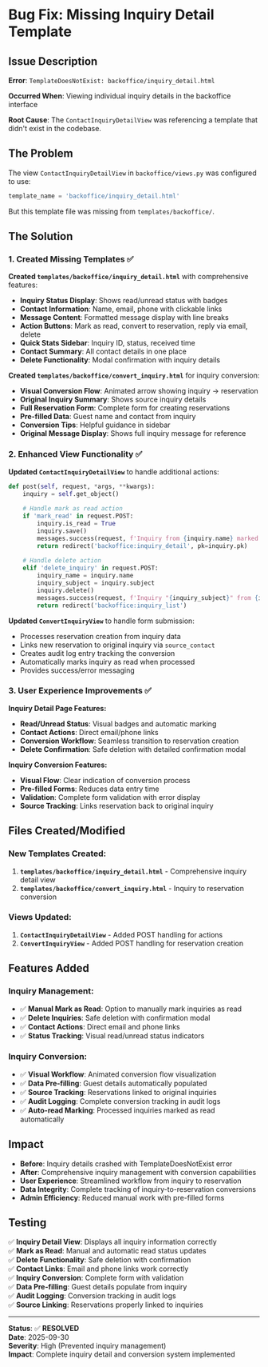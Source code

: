 # Bug Fix: Missing Inquiry Detail Template

## Issue Description

**Error**: `TemplateDoesNotExist: backoffice/inquiry_detail.html`

**Occurred When**: Viewing individual inquiry details in the backoffice interface

**Root Cause**: The `ContactInquiryDetailView` was referencing a template that didn't exist in the codebase.

## The Problem

The view `ContactInquiryDetailView` in `backoffice/views.py` was configured to use:
```python
template_name = 'backoffice/inquiry_detail.html'
```

But this template file was missing from `templates/backoffice/`.

## The Solution

### 1. Created Missing Templates ✅

**Created `templates/backoffice/inquiry_detail.html`** with comprehensive features:
- **Inquiry Status Display**: Shows read/unread status with badges
- **Contact Information**: Name, email, phone with clickable links
- **Message Content**: Formatted message display with line breaks
- **Action Buttons**: Mark as read, convert to reservation, reply via email, delete
- **Quick Stats Sidebar**: Inquiry ID, status, received time
- **Contact Summary**: All contact details in one place
- **Delete Functionality**: Modal confirmation with inquiry details

**Created `templates/backoffice/convert_inquiry.html`** for inquiry conversion:
- **Visual Conversion Flow**: Animated arrow showing inquiry → reservation
- **Original Inquiry Summary**: Shows source inquiry details
- **Full Reservation Form**: Complete form for creating reservations
- **Pre-filled Data**: Guest name and contact from inquiry
- **Conversion Tips**: Helpful guidance in sidebar
- **Original Message Display**: Shows full inquiry message for reference

### 2. Enhanced View Functionality ✅

**Updated `ContactInquiryDetailView`** to handle additional actions:
```python
def post(self, request, *args, **kwargs):
    inquiry = self.get_object()
    
    # Handle mark as read action
    if 'mark_read' in request.POST:
        inquiry.is_read = True
        inquiry.save()
        messages.success(request, f'Inquiry from {inquiry.name} marked as read.')
        return redirect('backoffice:inquiry_detail', pk=inquiry.pk)
    
    # Handle delete action
    elif 'delete_inquiry' in request.POST:
        inquiry_name = inquiry.name
        inquiry_subject = inquiry.subject
        inquiry.delete()
        messages.success(request, f'Inquiry "{inquiry_subject}" from {inquiry_name} has been deleted.')
        return redirect('backoffice:inquiry_list')
```

**Updated `ConvertInquiryView`** to handle form submission:
- Processes reservation creation from inquiry data
- Links new reservation to original inquiry via `source_contact`
- Creates audit log entry tracking the conversion
- Automatically marks inquiry as read when processed
- Provides success/error messaging

### 3. User Experience Improvements ✅

**Inquiry Detail Page Features:**
- **Read/Unread Status**: Visual badges and automatic marking
- **Contact Actions**: Direct email/phone links
- **Conversion Workflow**: Seamless transition to reservation creation
- **Delete Confirmation**: Safe deletion with detailed confirmation modal

**Inquiry Conversion Features:**
- **Visual Flow**: Clear indication of conversion process
- **Pre-filled Forms**: Reduces data entry time
- **Validation**: Complete form validation with error display
- **Source Tracking**: Links reservation back to original inquiry

## Files Created/Modified

### New Templates Created:
1. **`templates/backoffice/inquiry_detail.html`** - Comprehensive inquiry detail view
2. **`templates/backoffice/convert_inquiry.html`** - Inquiry to reservation conversion

### Views Updated:
1. **`ContactInquiryDetailView`** - Added POST handling for actions
2. **`ConvertInquiryView`** - Added POST handling for reservation creation

## Features Added

### Inquiry Management:
- ✅ **Manual Mark as Read**: Option to manually mark inquiries as read
- ✅ **Delete Inquiries**: Safe deletion with confirmation modal
- ✅ **Contact Actions**: Direct email and phone links
- ✅ **Status Tracking**: Visual read/unread status indicators

### Inquiry Conversion:
- ✅ **Visual Workflow**: Animated conversion flow visualization
- ✅ **Data Pre-filling**: Guest details automatically populated
- ✅ **Source Tracking**: Reservations linked to original inquiries
- ✅ **Audit Logging**: Complete conversion tracking in audit logs
- ✅ **Auto-read Marking**: Processed inquiries marked as read automatically

## Impact

- **Before**: Inquiry details crashed with TemplateDoesNotExist error
- **After**: Comprehensive inquiry management with conversion capabilities
- **User Experience**: Streamlined workflow from inquiry to reservation
- **Data Integrity**: Complete tracking of inquiry-to-reservation conversions
- **Admin Efficiency**: Reduced manual work with pre-filled forms

## Testing

✅ **Inquiry Detail View**: Displays all inquiry information correctly  
✅ **Mark as Read**: Manual and automatic read status updates  
✅ **Delete Functionality**: Safe deletion with confirmation  
✅ **Contact Links**: Email and phone links work correctly  
✅ **Inquiry Conversion**: Complete form with validation  
✅ **Data Pre-filling**: Guest details populate from inquiry  
✅ **Audit Logging**: Conversion tracking in audit logs  
✅ **Source Linking**: Reservations properly linked to inquiries  

---

**Status**: ✅ **RESOLVED**  
**Date**: 2025-09-30  
**Severity**: High (Prevented inquiry management)  
**Impact**: Complete inquiry detail and conversion system implemented